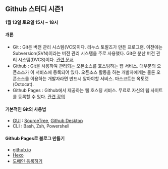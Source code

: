 ## Github 스터디 시즌1
__1월 13일 토요일 15시 ~ 18시__

#### 개론
- Git : Git은 버전 관리 시스템(VCS)이다. 리누스 토발즈가 만든 프로그램. 이전에는 Subversion(SVN)이라는 버전 관리 시스템을 주로 사용했다. Git은 분산 버전 관리 시스템(DVCS)이다. [관련 문서](https://git-scm.com/book/ko/v2)
- Github : Git을 사용하여 관리되는 오픈소스를 호스팅하는 웹 서비스. 대부분의 오픈소스가 이 서비스에 등록되어 있다. 오픈소스 활동을 하는 개발자에게는 물론 오픈소스를 이용하는 개발자라면 반드시 알아야할 서비스. 마스코트는 옥토캣(Octocat).
- Github Pages : Github에서 제공하는 웹 호스팅 서비스. 무료로 자신의 웹 사이트를 등록할 수 있다. [관련 강의](https://opentutorials.org/course/3084/18891)

#### 기본적인 Git의 사용법
- [GUI](https://git-scm.com/downloads/guis) : [SourceTree](https://www.sourcetreeapp.com/), [Github Desktop](https://desktop.github.com/)
- CLI : Bash, Zsh, Powershell

#### Github Pages로 블로그 만들기
- [github.io](https://opentutorials.org/course/3084/18891)
- [Hexo](https://www.holaxprogramming.com/2017/04/16/github-page-and-hexo/)
- [도메인 등록하기](https://www.holaxprogramming.com/2017/05/15/github-page-and-custom-domain/)